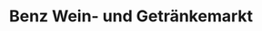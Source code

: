 ---
title: "Benz Wein- und Getränkemarkt"
url: /boeblingen/benz-wein-und-getraenkemarkt/
shop: Getränke
---